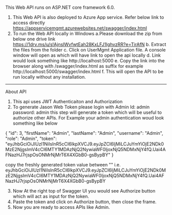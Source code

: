 This Web API runs on ASP.NET core framework 6.0. 

1) This Web API is also deployed to Azure App service. Refer below link to access directly 
https://appservicemgmt.azurewebsites.net/swagger/index.html
2) To run the Web API locally in Windows
  a.Please download the zip from below one drive link 
https://1drv.ms/u/s!AjnsIWvfwtEah28KxLFJ1IghvzRR?e=TirAfN
  b. Extract the files from the folder
  c. Click on UserMgmt Application file. A console window will open as which will have link to open the api locally
  d. Link would look something like http://localhost:5000
  e. Copy the link into the browser along with /swagger/index.html as suffix for example http://localhost:5000/swagger/index.html
  f. This will open the API to be run locally without any installation.
 ______________________________________________________________________________________________________________________________
 
 About API
 
 1) This api uses JWT Authenticaiton and Authorization
 2) To generate Jason Web Token please login with Admin 
  Id: admin
  password: admin
  this step will generate a token which will be useful to authorize other APIs. For Example your admin authentication woud look something like below
  
  {
  "id": 3,
  "firstName": "Admin",
  "lastName": "Admin",
  "username": "Admin",
  "role": "Admin",
  "token": "eyJhbGciOiJIUzI1NiIsInR5cCI6IkpXVCJ9.eyJpZCI6IjMiLCJuYmYiOjE2NDk0MzE2NjgsImV4cCI6MTY1MDAzNjQ2NywiaWF0IjoxNjQ5NDMxNjY4fQ.Uai4AFNazHJ7rjspOsONMrNjMrT6X4XGbB0-gsBypBY"
}

copy the freshly generated token value between "" i.e. 
eyJhbGciOiJIUzI1NiIsInR5cCI6IkpXVCJ9.eyJpZCI6IjMiLCJuYmYiOjE2NDk0MzE2NjgsImV4cCI6MTY1MDAzNjQ2NywiaWF0IjoxNjQ5NDMxNjY4fQ.Uai4AFNazHJ7rjspOsONMrNjMrT6X4XGbB0-gsBypBY


 3) Now At the right top of Swagger UI you would see Authorize button which will act as input for the token. 
 4) Paste the token and click on Authorize button, then close the frame. 
 5) Now you are ready to access APIs like Admin. 
 
  




